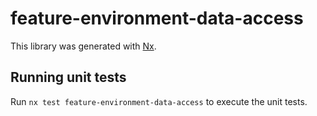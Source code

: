 # feature-environment-data-access

This library was generated with [Nx](https://nx.dev).

## Running unit tests

Run `nx test feature-environment-data-access` to execute the unit tests.
